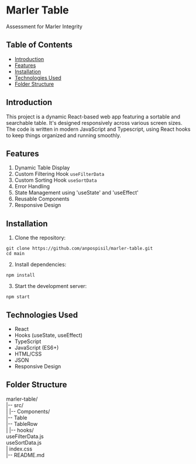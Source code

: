 # Marler Table

Assessment for Marler Integrity 

## Table of Contents

- [Introduction](#introduction)
- [Features](#features)
- [Installation](#installation)
- [Technologies Used](#technologies-used)
- [Folder Structure](#folder-structure)

## Introduction

This project is a dynamic React-based web app featuring a sortable and searchable table. It's designed responsively across various screen sizes. The code is written in modern JavaScript and Typescript, using React hooks to keep things organized and running smoothly.

## Features

1. Dynamic Table Display
2. Custom Filtering Hook `useFilterData`
3. Custom Sorting Hook `useSortData`
4. Error Handling
5. State Management using 'useState' and 'useEffect'
6. Reusable Components
7. Responsive Design

## Installation

1. Clone the repository:

`git clone https://github.com/anpospisil/marler-table.git`  
`cd main`

2. Install dependencies:

`npm install`

3. Start the development server:

`npm start`

## Technologies Used

- React
- Hooks (useState, useEffect)
- TypeScript
- JavaScript (ES6+)
- HTML/CSS
- JSON
- Responsive Design

## Folder Structure

marler-table/  
|-- src/  
|   |-- Components/  
        |-- Table  
        |-- TableRow  
|   |-- hooks/  
        useFilterData.js  
        useSortData.js  
|   index.css  
|-- README.md